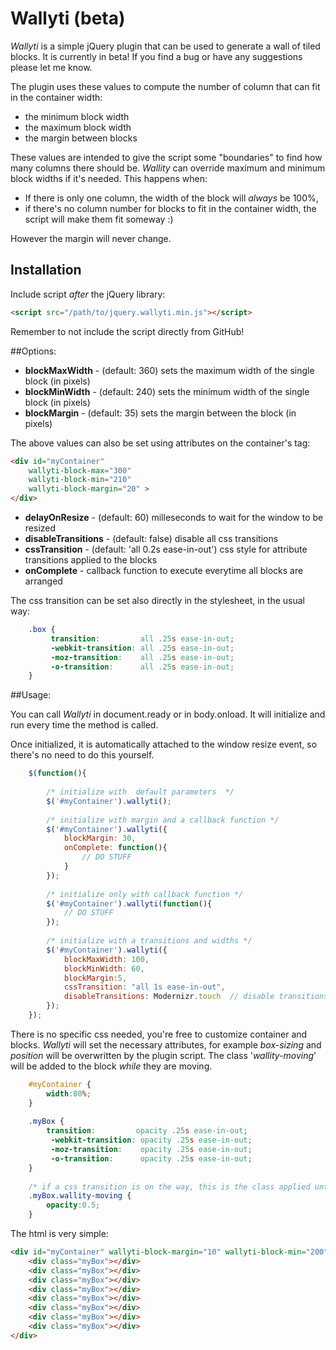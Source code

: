 # Wallyti (beta)

*Wallyti* is a simple jQuery plugin that can be used to generate a wall of tiled blocks. It is currently in beta! If you find a bug or have any suggestions please let me know.

The plugin uses these values to compute the number of column that can fit in the container width: 

* the minimum block width 
* the maximum block width 
* the margin between blocks

These values  are intended to give the script some "boundaries" to find how many columns there should be. 
*Wallity* can override maximum and minimum block widths if it's needed. This happens when:

* If there is only one column, the width of the block will *always* be 100%,
* if there's no column number for blocks to fit in the container width, the script will make them fit someway :)

However the margin will never change.

## Installation

Include script *after* the jQuery library:
```html
<script src="/path/to/jquery.wallyti.min.js"></script>
```

Remember to not include the script directly from GitHub!

##Options:

* **blockMaxWidth** - (default: 360) sets the maximum width of the single block (in pixels)
* **blockMinWidth** - (default: 240) sets the minimum width of the single block (in pixels)
* **blockMargin** - (default: 35) sets the margin between the block (in pixels)

The above values can also be set using attributes on the container's tag:

```html
<div id="myContainer" 
	wallyti-block-max="300" 
	wallyti-block-min="210"
	wallyti-block-margin="20" >
</div>
```

* **delayOnResize** - (default: 60) milleseconds to wait for the window to be resized
* **disableTransitions** - (default: false) disable all css transitions 
* **cssTransition** - (default: 'all 0.2s ease-in-out') css style for attribute transitions applied to the blocks
* **onComplete** - callback function to execute everytime all blocks are arranged

The css transition can be set also directly in the stylesheet, in the usual way:

```css
	.box {
		 transition:         all .25s ease-in-out;
		 -webkit-transition: all .25s ease-in-out;
		 -moz-transition:    all .25s ease-in-out;
		 -o-transition:      all .25s ease-in-out;
	}
```

##Usage:

You can call *Wallyti* in document.ready or in body.onload. It will initialize and run every time the method is called.

Once initialized, it is automatically attached to the window resize event, so there's no need to do this yourself.
	
```javascript
	$(function(){
		
		/* initialize with  default parameters	*/
		$('#myContainer').wallyti();
		
		/* initialize with margin and a callback function */
		$('#myContainer').wallyti({
			blockMargin: 30,
			onComplete: function(){
				// DO STUFF
			}
		});
		
		/* initialize only with callback function */
		$('#myContainer').wallyti(function(){
			// DO STUFF
		});
		
		/* initialize with a transitions and widths */
		$('#myContainer').wallyti({
			blockMaxWidth: 100,
			blockMinWidth: 60,
			blockMargin:5,
			cssTransition: "all 1s ease-in-out",
			disableTransitions: Modernizr.touch  // disable transitions on touch devices
		});
	});
```

There is no specific css needed, you're free to customize container and blocks.
*Wallyti* will set the necessary attributes, for example *box-sizing* and *position* will be overwritten by the plugin script.
The class '*wallity-moving*' will be added to the block *while* they are moving.

```css
	#myContainer {
		width:80%;
	}
	
	.myBox {
		transition:         opacity .25s ease-in-out;
		 -webkit-transition: opacity .25s ease-in-out;
		 -moz-transition:    opacity .25s ease-in-out;
		 -o-transition:      opacity .25s ease-in-out;	
	}
	
	/* if a css transition is on the way, this is the class applied until it's finished */
	.myBox.wallity-moving {
		opacity:0.5;
	}
```

The html is very simple:

```html
<div id="myContainer" wallyti-block-margin="10" wallyti-block-min="200">
	<div class="myBox"></div>
	<div class="myBox"></div>
	<div class="myBox"></div>
	<div class="myBox"></div>
	<div class="myBox"></div>
	<div class="myBox"></div>
	<div class="myBox"></div>
	<div class="myBox"></div>
</div>
```
